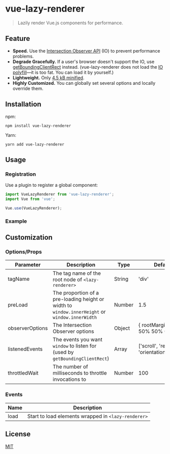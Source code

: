 # vue-lazy-renderer

> Lazily render Vue.js components for performance.

## Feature

- **Speed.** Use the [Intersection Observer API](https://developer.mozilla.org/en-US/docs/Web/API/Intersection_Observer_API) (IO) to prevent performance problems.
- **Degrade Gracefully.** If a user's browser doesn't support the IO, use [getBoundingClientRect](https://developer.mozilla.org/en-US/docs/Web/API/Element/getBoundingClientRect) instead. (vue-lazy-renderer does not load the [IO polyfill](https://github.com/w3c/IntersectionObserver/tree/master/polyfill)—it is too fat. You can load it by yourself.)
- **Lightweight.** Only [4.5 kB minified](https://bundlephobia.com/result?p=vue-lazy-renderer).
- **Highly Customized.** You can globally set several options and locally override them.

## Installation

npm:

```shell
npm install vue-lazy-renderer
```

Yarn:

```shell
yarn add vue-lazy-renderer
```

## Usage

### Registration

Use a plugin to register a global component:

```javascript
import VueLazyRenderer from 'vue-lazy-renderer';
import Vue from 'vue';

Vue.use(VueLazyRenderer);
```

### Example



## Customization

### Options/Props

| Parameter | Description | Type | Default |
|---|---|-|-|
| tagName | The tag name of the root node of `<lazy-renderer>` | String | 'div' |
| preLoad | The proportion of a pre-loading height or width to `window.innerHeight` or `window.innerWidth` | Number | 1.5 |
| observerOptions | The Intersection Observer options | Object | { rootMargin: '0px 50% 50% 0px' } |
| listenedEvents | The events you want `window` to listen for (used by `getBoundingClientRect`) | Array | ['scroll', 'resize', 'orientationChange'] |
| throttledWait | The number of milliseconds to throttle invocations to | Number | 100 |

### Events
| Name | Description |
|-|-|
| load | Start to load elements wrapped in `<lazy-renderer>` |

## License

[MIT](./LICENSE.txt)
